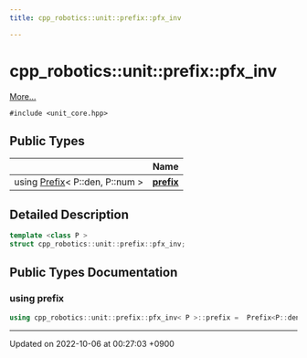 ```yaml
---
title: cpp_robotics::unit::prefix::pfx_inv

---
```


# cpp_robotics::unit::prefix::pfx_inv



 [More...](#detailed-description)


`#include <unit_core.hpp>`

## Public Types

|                | Name           |
| -------------- | -------------- |
| using [Prefix](/cpp_robotics/doxybook/Classes/structcpp__robotics_1_1unit_1_1Prefix/)< P::den, P::num > | **[prefix](/cpp_robotics/doxybook/Classes/structcpp__robotics_1_1unit_1_1prefix_1_1pfx__inv/#using-prefix)**  |

## Detailed Description

```cpp
template <class P >
struct cpp_robotics::unit::prefix::pfx_inv;
```

## Public Types Documentation

### using prefix

```cpp
using cpp_robotics::unit::prefix::pfx_inv< P >::prefix =  Prefix<P::den, P::num>;
```


-------------------------------

Updated on 2022-10-06 at 00:27:03 +0900